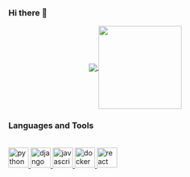 ### Hi there 👋

<p align="center">
  <a href="https://github.com/anuraghazra/github-readme-stats">
    <img
      align="center"
      src="https://github-readme-stats.vercel.app/api/top-langs/?username=karolGuimaraes&layout=compact&theme=radical&langs_count=6"
    />
  </a>
  <a href="https://github.com/anuraghazra/github-readme-stats">
    <img
      align="center"
      height="165"
      src="https://github-readme-stats.vercel.app/api?username=karolGuimaraes&count_private=true&show_icons=true&theme=radical&custom_title=Github%20Status&hide=issues"
    />
  </a>
</p>

### Languages and Tools

<br/>
<a
    href="https://www.python.org/"
    target="_blank"
  >
    <img
      src="https://devicon.dev/devicon.git/icons/python/python-original.svg"
      alt="python"
      width="40"
      height="40"
    />
</a>
<a
    href="https://www.djangoproject.com/"
    target="_blank"
  >
    <img
      src="https://devicon.dev/devicon.git/icons/django/django-original.svg"
      alt="django"
      width="40"
      height="40"
    />
  </a>
<a
    href="https://developer.mozilla.org/en-US/docs/Web/JavaScript"
    target="_blank"
  >
    <img
      src="https://devicons.github.io/devicon/devicon.git/icons/javascript/javascript-original.svg"
      alt="javascript"
      width="40"
      height="40"
    />
  </a>
 <a
    href="https://www.docker.com/"
    target="_blank"
  >
    <img
      src="https://devicons.github.io/devicon/devicon.git/icons/docker/docker-original.svg"
      alt="docker"
      width="40"
      height="40"
    />
  </a>
   <a
    href="https://pt-br.reactjs.org/"
    target="_blank"
  >
    <img
      src="https://devicon.dev/devicon.git/icons/react/react-original.svg"
      alt="react"
      width="40"
      height="40"
    />
  </a>
